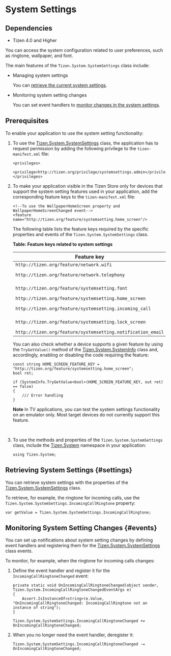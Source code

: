 System Settings
===============

## Dependencies

- Tizen 4.0 and Higher

You can access the system configuration related to user preferences,
such as ringtone, wallpaper, and font.

The main features of the `Tizen.System.SystemSettings` class include:

-   Managing system settings

    You can [retrieve the current system settings](#settings).

- Monitoring system setting changes

    You can set event handlers to [monitor changes in the system
    settings](#events).


Prerequisites
-------------

To enable your application to use the system setting functionality:

1.  To use the
    [Tizen.System.SystemSettings](https://developer.tizen.org/dev-guide/csapi/classTizen_1_1System_1_1SystemSettings.html)
    class, the application has to request permission by adding the
    following privilege to the `tizen-manifest.xml` file:

    ``` {.prettyprint}
    <privileges>
       <privilege>http://tizen.org/privilege/systemsettings.admin</privilege>
    </privileges>
    ```

2. To make your application visible in the Tizen Store only for devices
    that support the system setting features used in your application,
    add the corresponding feature keys to the `tizen-manifest.xml` file:

    ``` {.prettyprint}
    <!--To use the WallpaperHomeScreen property and WallpaperHomeScreenChanged event-->
    <feature name="http://tizen.org/feature/systemsetting.home_screen"/>
    ```

    The following table lists the feature keys required by the specific
    properties and events of the `Tizen.System.SystemSettings` class.

    **Table: Feature keys related to system settings**

    | Feature key                              | Property                                 | Event                                    |
    | ---------------------------------------- | ---------------------------------------- | ---------------------------------------- |
    | `http://tizen.org/feature/network.wifi`  | `NetworkWifiNotificationEnabled`         | `NetworkWifiNotificationSettingChanged`  |
    | `http://tizen.org/feature/network.telephony` | `UltraDataSave`                          | `UltraDataSaveChanged`, `UltraDataSavePackageListChanged` |
    | `http://tizen.org/feature/systemsetting.font` | `DefaultFontType`, `FontType`, `FontSize` | `FontSizeChanged`, `FontTypeChanged`     |
    | `http://tizen.org/feature/systemsetting.home_screen` | `WallpaperHomeScreen`                    | `WallpaperHomeScreenChanged`             |
    | `http://tizen.org/feature/systemsetting.incoming_call` | `IncomingCallRingtone`, `SoundNotification` | `IncomingCallRingtoneChanged`, `SoundNotificationChanged` |
    | `http://tizen.org/feature/systemsetting.lock_screen` | `LockscreenApp`, `WallpaperLockScreen`   | `LockScreenAppChanged`, `WallpaperLockScreenChanged` |
    | `http://tizen.org/feature/systemsetting.notification_email` | `EmailAlertRingtone`                     | `EmailAlertRingtoneChanged`              |

    You can also check whether a device supports a given feature by
    using the `TryGetValue()` method of the
    [Tizen.System.SystemInfo](https://developer.tizen.org/dev-guide/csapi/classTizen_1_1System_1_1SystemInfo.html)
    class and, accordingly, enabling or disabling the code requiring the
    feature:

    ``` {.prettyprint}
    const string HOME_SCREEN_FEATURE_KEY = "http://tizen.org/feature/systemsetting.home_screen";
    bool ret;

    if (SystemInfo.TryGetValue<bool>(HOME_SCREEN_FEATURE_KEY, out ret) == false)
    {
        /// Error handling
    }
    ```

    **Note** In TV applications, you can test the system settings
    functionality on an emulator only. Most target devices do not
    currently support this feature.

    ​

3. To use the methods and properties of the
    `Tizen.System.SystemSettings` class, include the
    [Tizen.System](https://developer.tizen.org/dev-guide/csapi/namespaceTizen_1_1System.html)
    namespace in your application:

    ``` {.prettyprint}
    using Tizen.System;
    ```


Retrieving System Settings {#settings}
--------------------------

You can retrieve system settings with the properties of the
[Tizen.System.SystemSettings](https://developer.tizen.org/dev-guide/csapi/classTizen_1_1System_1_1SystemSettings.html)
class.

To retrieve, for example, the ringtone for incoming calls, use the
`Tizen.System.SystemSettings.IncomingCallRingtone` property:

``` {.prettyprint}
var getValue = Tizen.System.SystemSettings.IncomingCallRingtone;
```


Monitoring System Setting Changes {#events}
---------------------------------

You can set up notifications about system setting changes by defining
event handlers and registering them for the
[Tizen.System.SystemSettings](https://developer.tizen.org/dev-guide/csapi/classTizen_1_1System_1_1SystemSettings.html)
class events.

To monitor, for example, when the ringtone for incoming calls changes:

1.  Define the event handler and register it for the
    `IncomingCallRingtoneChanged` event:

    ``` {.prettyprint}
    private static void OnIncomingCallRingtoneChanged(object sender, Tizen.System.IncomingCallRingtoneChangedEventArgs e)
    {
        Assert.IsInstanceOf<string>(e.Value, "OnIncomingCallRingtoneChanged: IncomingCallRingtone not an instance of string");
    }

    Tizen.System.SystemSettings.IncomingCallRingtoneChanged += OnIncomingCallRingtoneChanged;
    ```

2. When you no longer need the event handler, deregister it:

    ``` {.prettyprint}
    Tizen.System.SystemSettings.IncomingCallRingtoneChanged -= OnIncomingCallRingtoneChanged;
    ```
